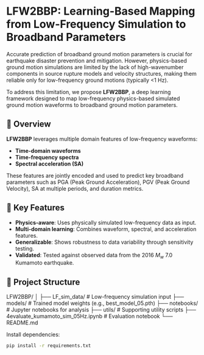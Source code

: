 # LFW2BBP: Learning-Based Mapping from Low-Frequency Simulation to Broadband Parameters

Accurate prediction of broadband ground motion parameters is crucial for earthquake disaster prevention and mitigation. However, physics-based ground motion simulations are limited by the lack of high-wavenumber components in source rupture models and velocity structures, making them reliable only for low-frequency ground motions (typically <1 Hz).

To address this limitation, we propose **LFW2BBP**, a deep learning framework designed to map low-frequency physics-based simulated ground motion waveforms to broadband ground motion parameters.

## 🧠 Overview

**LFW2BBP** leverages multiple domain features of low-frequency waveforms:

- **Time-domain waveforms**
- **Time-frequency spectra**
- **Spectral acceleration (SA)**

These features are jointly encoded and used to predict key broadband parameters such as PGA (Peak Ground Acceleration), PGV (Peak Ground Velocity), SA at multiple periods, and duration metrics.

## 🧪 Key Features

- **Physics-aware**: Uses physically simulated low-frequency data as input.
- **Multi-domain learning**: Combines waveform, spectral, and acceleration features.
- **Generalizable**: Shows robustness to data variability through sensitivity testing.
- **Validated**: Tested against observed data from the 2016 $M_w$ 7.0 Kumamoto earthquake.

## 📁 Project Structure
LFW2BBP/
│
├── LF_sim_data/ # Low-frequency simulation input
├── models/ # Trained model weights (e.g., best_model_05.pth)
├── notebooks/ # Jupyter notebooks for analysis
├── utils/ # Supporting utility scripts
├── 4evaluate_kumamoto_sim_05Hz.ipynb # Evaluation notebook
└── README.md


Install dependencies:
```bash
pip install -r requirements.txt
